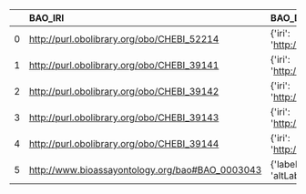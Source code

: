 |    | BAO_IRI                                         | BAO_DESC                                                                                  | MOP_IRI                                    | MOP_DESC                                                       |
|---:|:------------------------------------------------|:------------------------------------------------------------------------------------------|:-------------------------------------------|:---------------------------------------------------------------|
|  0 | http://purl.obolibrary.org/obo/CHEBI_52214      | {'iri': 'http://purl.obolibrary.org/obo/CHEBI_52214'}                                     | http://purl.obolibrary.org/obo/CHEBI_52214 | {'iri': 'http://purl.obolibrary.org/obo/CHEBI_52214'}          |
|  1 | http://purl.obolibrary.org/obo/CHEBI_39141      | {'iri': 'http://purl.obolibrary.org/obo/CHEBI_39141'}                                     | http://purl.obolibrary.org/obo/CHEBI_39141 | {'iri': 'http://purl.obolibrary.org/obo/CHEBI_39141'}          |
|  2 | http://purl.obolibrary.org/obo/CHEBI_39142      | {'iri': 'http://purl.obolibrary.org/obo/CHEBI_39142'}                                     | http://purl.obolibrary.org/obo/CHEBI_39142 | {'iri': 'http://purl.obolibrary.org/obo/CHEBI_39142'}          |
|  3 | http://purl.obolibrary.org/obo/CHEBI_39143      | {'iri': 'http://purl.obolibrary.org/obo/CHEBI_39143'}                                     | http://purl.obolibrary.org/obo/CHEBI_39143 | {'iri': 'http://purl.obolibrary.org/obo/CHEBI_39143'}          |
|  4 | http://purl.obolibrary.org/obo/CHEBI_39144      | {'iri': 'http://purl.obolibrary.org/obo/CHEBI_39144'}                                     | http://purl.obolibrary.org/obo/CHEBI_39144 | {'iri': 'http://purl.obolibrary.org/obo/CHEBI_39144'}          |
|  5 | http://www.bioassayontology.org/bao#BAO_0003043 | {'label': 'molecular entity', 'prefLabel': None, 'altLabel': None, 'name': 'BAO_0003043'} | http://purl.obolibrary.org/obo/CHEBI_23367 | {'label': 'molecular entity', 'prefLabel': 'molecular entity'} |
